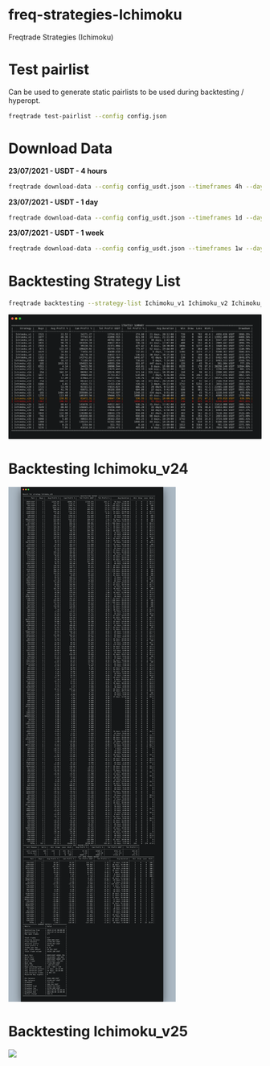 # freq-strategies-Ichimoku
Freqtrade Strategies (Ichimoku)

# Test pairlist

Can be used to generate static pairlists to be used during backtesting / hyperopt.

```bash
freqtrade test-pairlist --config config.json
```

# Download Data

****23/07/2021 - USDT - 4 hours****

```bash
freqtrade download-data --config config_usdt.json --timeframes 4h --days 13
```

****23/07/2021 - USDT - 1 day****

```bash
freqtrade download-data --config config_usdt.json --timeframes 1d --days 13
```

****23/07/2021 - USDT - 1 week****

```bash
freqtrade download-data --config config_usdt.json --timeframes 1w --days 13
```

# Backtesting Strategy List

```bash
freqtrade backtesting --strategy-list Ichimoku_v1 Ichimoku_v2 Ichimoku_v3 Ichimoku_v4 Ichimoku_v5 Ichimoku_v6 Ichimoku_v7 Ichimoku_v8 Ichimoku_v9 Ichimoku_v10 Ichimoku_v11 Ichimoku_v12 Ichimoku_v13 Ichimoku_v14 Ichimoku_v16 Ichimoku_v17 Ichimoku_v18 Ichimoku_v19 Ichimoku_v20 Ichimoku_v21 Ichimoku_v22 Ichimoku_v23 Ichimoku_v24 Ichimoku_v25 Ichimoku_v26 Ichimoku_v27 Ichimoku_v28 Ichimoku_v29 Ichimoku_v30 Ichimoku_v31 Ichimoku_v32 Ichimoku_v33 Ichimoku_v34 --config config_usdt.json --timeframe 4h --timerange=20181201-
```

![](backtesting_3.png)

# Backtesting Ichimoku_v24

![](Ichimoku_v24.png)

# Backtesting Ichimoku_v25

![](Ichimoku_v25.png)

